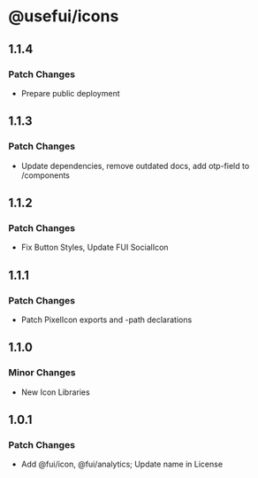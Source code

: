 # @usefui/icons

## 1.1.4

### Patch Changes

- Prepare public deployment

## 1.1.3

### Patch Changes

- Update dependencies, remove outdated docs, add otp-field to /components

## 1.1.2

### Patch Changes

- Fix Button Styles, Update FUI SocialIcon

## 1.1.1

### Patch Changes

- Patch PixelIcon exports and -path declarations

## 1.1.0

### Minor Changes

- New Icon Libraries

## 1.0.1

### Patch Changes

- Add @fui/icon, @fui/analytics; Update name in License
